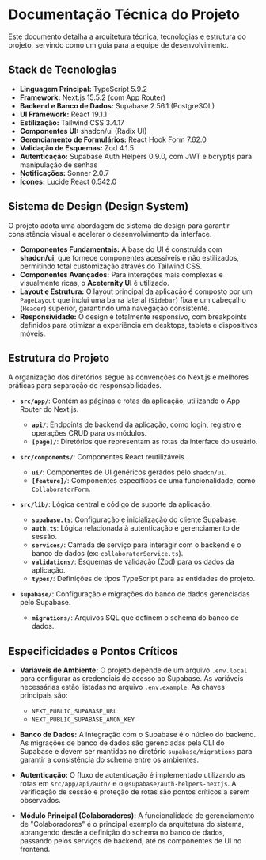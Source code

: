 # Documentação Técnica do Projeto

Este documento detalha a arquitetura técnica, tecnologias e estrutura do projeto, servindo como um guia para a equipe de desenvolvimento.

## Stack de Tecnologias

- **Linguagem Principal:** TypeScript 5.9.2
- **Framework:** Next.js 15.5.2 (com App Router)
- **Backend e Banco de Dados:** Supabase 2.56.1 (PostgreSQL)
- **UI Framework:** React 19.1.1
- **Estilização:** Tailwind CSS 3.4.17
- **Componentes UI:** shadcn/ui (Radix UI)
- **Gerenciamento de Formulários:** React Hook Form 7.62.0
- **Validação de Esquemas:** Zod 4.1.5
- **Autenticação:** Supabase Auth Helpers 0.9.0, com JWT e bcryptjs para manipulação de senhas
- **Notificações:** Sonner 2.0.7
- **Ícones:** Lucide React 0.542.0

## Sistema de Design (Design System)

O projeto adota uma abordagem de sistema de design para garantir consistência visual e acelerar o desenvolvimento da interface.

- **Componentes Fundamentais:** A base do UI é construída com **shadcn/ui**, que fornece componentes acessíveis e não estilizados, permitindo total customização através do Tailwind CSS.
- **Componentes Avançados:** Para interações mais complexas e visualmente ricas, o **Aceternity UI** é utilizado.
- **Layout e Estrutura:** O layout principal da aplicação é composto por um `PageLayout` que inclui uma barra lateral (`Sidebar`) fixa e um cabeçalho (`Header`) superior, garantindo uma navegação consistente.
- **Responsividade:** O design é totalmente responsivo, com breakpoints definidos para otimizar a experiência em desktops, tablets e dispositivos móveis.

## Estrutura do Projeto

A organização dos diretórios segue as convenções do Next.js e melhores práticas para separação de responsabilidades.

- **`src/app/`**: Contém as páginas e rotas da aplicação, utilizando o App Router do Next.js.
  - **`api/`**: Endpoints de backend da aplicação, como login, registro e operações CRUD para os módulos.
  - **`[page]/`**: Diretórios que representam as rotas da interface do usuário.

- **`src/components/`**: Componentes React reutilizáveis.
  - **`ui/`**: Componentes de UI genéricos gerados pelo `shadcn/ui`.
  - **`[feature]/`**: Componentes específicos de uma funcionalidade, como `CollaboratorForm`.

- **`src/lib/`**: Lógica central e código de suporte da aplicação.
  - **`supabase.ts`**: Configuração e inicialização do cliente Supabase.
  - **`auth.ts`**: Lógica relacionada à autenticação e gerenciamento de sessão.
  - **`services/`**: Camada de serviço para interagir com o backend e o banco de dados (ex: `collaboratorService.ts`).
  - **`validations/`**: Esquemas de validação (Zod) para os dados da aplicação.
  - **`types/`**: Definições de tipos TypeScript para as entidades do projeto.

- **`supabase/`**: Configuração e migrações do banco de dados gerenciadas pelo Supabase.
  - **`migrations/`**: Arquivos SQL que definem o schema do banco de dados.

## Especificidades e Pontos Críticos

- **Variáveis de Ambiente:** O projeto depende de um arquivo `.env.local` para configurar as credenciais de acesso ao Supabase. As variáveis necessárias estão listadas no arquivo `.env.example`. As chaves principais são:
  - `NEXT_PUBLIC_SUPABASE_URL`
  - `NEXT_PUBLIC_SUPABASE_ANON_KEY`

- **Banco de Dados:** A integração com o Supabase é o núcleo do backend. As migrações de banco de dados são gerenciadas pela CLI do Supabase e devem ser mantidas no diretório `supabase/migrations` para garantir a consistência do schema entre os ambientes.

- **Autenticação:** O fluxo de autenticação é implementado utilizando as rotas em `src/app/api/auth/` e o `@supabase/auth-helpers-nextjs`. A verificação de sessão e proteção de rotas são pontos críticos a serem observados.

- **Módulo Principal (Colaboradores):** A funcionalidade de gerenciamento de "Colaboradores" é o principal exemplo da arquitetura do sistema, abrangendo desde a definição do schema no banco de dados, passando pelos serviços de backend, até os componentes de UI no frontend.
